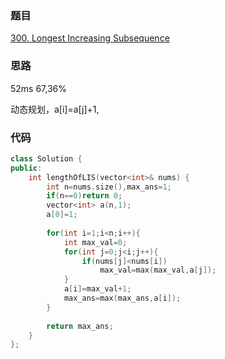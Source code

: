 ### 题目
[300. Longest Increasing Subsequence](https://leetcode-cn.com/problems/longest-increasing-subsequence/)
### 思路
52ms 67,36%

动态规划，a[i]=a[j]+1,
### 代码
```c++
class Solution {
public:
    int lengthOfLIS(vector<int>& nums) {
        int n=nums.size(),max_ans=1;
        if(n==0)return 0;
        vector<int> a(n,1);
        a[0]=1;
        
        for(int i=1;i<n;i++){
            int max_val=0;
            for(int j=0;j<i;j++){
                if(nums[j]<nums[i])  
                    max_val=max(max_val,a[j]);
            }
            a[i]=max_val+1;
            max_ans=max(max_ans,a[i]);
        }
        
        return max_ans;
    }
};
```
